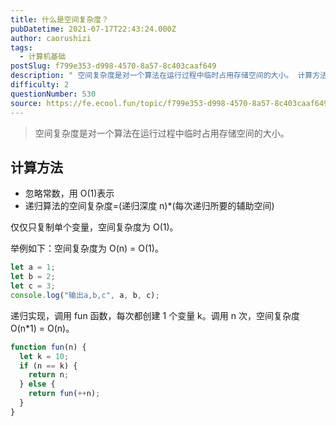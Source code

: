 ```yaml
---
title: 什么是空间复杂度？
pubDatetime: 2021-07-17T22:43:24.000Z
author: caorushizi
tags:
  - 计算机基础
postSlug: f799e353-d998-4570-8a57-8c403caaf649
description: " 空间复杂度是对一个算法在运行过程中临时占用存储空间的大小。 计算方法 忽略常数，用O(1)表示 递归算法的空间复杂度=(递归深度n)*(每次递归所要的辅助空间) 仅仅只复制单个变量，空间复杂度为O(1)。 举例如下：空间复杂度为O(n) = O(1)。 let a = 1; let b = 2; let c = 3; console.log('输出a,b,c', a, b, c); 递归实现，调"
difficulty: 2
questionNumber: 530
source: https://fe.ecool.fun/topic/f799e353-d998-4570-8a57-8c403caaf649
---
```


> 空间复杂度是对一个算法在运行过程中临时占用存储空间的大小。

## 计算方法

- 忽略常数，用 O(1)表示
- 递归算法的空间复杂度=(递归深度 n)\*(每次递归所要的辅助空间)

仅仅只复制单个变量，空间复杂度为 O(1)。

举例如下：空间复杂度为 O(n) = O(1)。

```javascript
let a = 1;
let b = 2;
let c = 3;
console.log("输出a,b,c", a, b, c);
```

递归实现，调用 fun 函数，每次都创建 1 个变量 k。调用 n 次，空间复杂度 O(n\*1) = O(n)。

```javascript
function fun(n) {
  let k = 10;
  if (n == k) {
    return n;
  } else {
    return fun(++n);
  }
}
```

